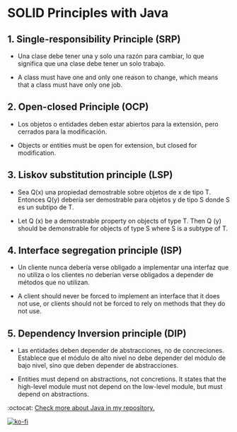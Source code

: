 # SOLID Principles with Java

## 1. Single-responsibility Principle (SRP)

- Una clase debe tener una y solo una razón para cambiar, lo que significa que una clase debe tener un solo trabajo.  

- A class must have one and only one reason to change, which means that a class must have only one job.

## 2. Open-closed Principle (OCP)

- Los objetos o entidades deben estar abiertos para la extensión, pero cerrados para la modificación.  

- Objects or entities must be open for extension, but closed for modification.

## 3. Liskov substitution principle (LSP)

- Sea Q(x) una propiedad demostrable sobre objetos de x de tipo T. Entonces Q(y) debería ser demostrable para objetos y de tipo S donde S es un subtipo de T.

- Let Q (x) be a demonstrable property on objects of type T. Then Q (y) should be demonstrable for objects of type S where S is a subtype of T.
  
## 4. Interface segregation principle (ISP)

- Un cliente nunca debería verse obligado a implementar una interfaz que no utiliza o los clientes no deberían verse obligados a depender de métodos que no utilizan.

- A client should never be forced to implement an interface that it does not use, or clients should not be forced to rely on methods that they do not use.
  
## 5. Dependency Inversion principle (DIP)

- Las entidades deben depender de abstracciones, no de concreciones. Establece que el módulo de alto nivel no debe depender del módulo de bajo nivel, sino que deben depender de abstracciones.

- Entities must depend on abstractions, not concretions. It states that the high-level module must not depend on the low-level module, but must depend on abstractions.
  
:octocat: [Check more about Java in my repository.](https://github.com/FernandoCalmet/SOLID-principles)

[![ko-fi](https://www.ko-fi.com/img/githubbutton_sm.svg)](https://ko-fi.com/T6T41JKMI)
